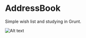 AddressBook
===========
Simple wish list and studying in Grunt.

![Alt text](screenshot.png?raw=true "Optional Title")